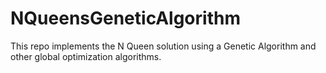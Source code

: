 # NQueensGeneticAlgorithm
 This repo implements the N Queen solution using a Genetic Algorithm and other global optimization algorithms.
